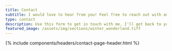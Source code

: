 ```yaml
---
title: Contact
subtitle: I would love to hear from you! Feel free to reach out with any questions or comments.
type: contact
description: Use this form to get in touch with me. I'll get back to you as soon as possible.
featured_image: /assets/img/sections/winter_wonderland.tiff
---
```


{% include components/headers/contact-page-header.html %}